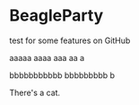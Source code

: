 # BeagleParty

test for some features on GitHub

aaaaa
aaaa
aaa
aa
a

bbbbbbbbbbb
bbbbbbbbb
b

There's a cat.
